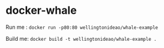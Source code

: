 # docker-whale

Run me : `docker run -p80:80 wellingtonideao/whale-example`

Build me: `docker build -t wellingtonideao/whale-example .`
